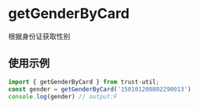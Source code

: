 # getGenderByCard

根据身份证获取性别

## 使用示例

```javascript
import { getGenderByCard } from trust-util;
const gender = getGenderByCard('150101200802290013')
console.log(gender) // output:F
```
